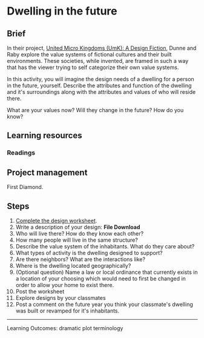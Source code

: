 # Dwelling in the future

## Brief
In their project, [United Micro Kingdoms (UmK): A Design Fiction](http://www.unitedmicrokingdoms.org/), Dunne and Raby explore the value systems of fictional cultures and their built environments. These societies, while invented, are framed in such a way that has the viewer trying to self categorize their own value systems.

In this activity, you will imagine the design needs of a dwelling for a person in the future, yourself. Describe the attributes and function of the dwelling and it's surroundings along with the attributes and values of who will reside there.

What are your values now?
Will they change in the future?
How do you know?


## Learning resources
### Readings

## Project management
First Diamond.

## Steps

1. [Complete the design worksheet](../toolkit/futurecasting_site_design.md).
2. Write a description of your design: **File Download** 
  1. Who will live there? How do they know each other?
  2. How many people will live in the same structure?
  3. Describe the value system of the inhabitants. What do they care about?
  4. What types of activity is the dwelling designed to support?
  5. Are there neighbors? What are the interactions like?  
  6. Where is the dwelling located geographically?
  7. (Optional question) Name a law or local ordinance that currently exists in a location of your choosing which would need to first be changed in order to allow your home to exist there.
3. Post the worksheet
4. Explore designs by your classmates
5. Post a comment on the future year you think your classmate's dwelling was built or revamped for it's inhabitants.

---

Learning Outcomes:
dramatic plot
terminology